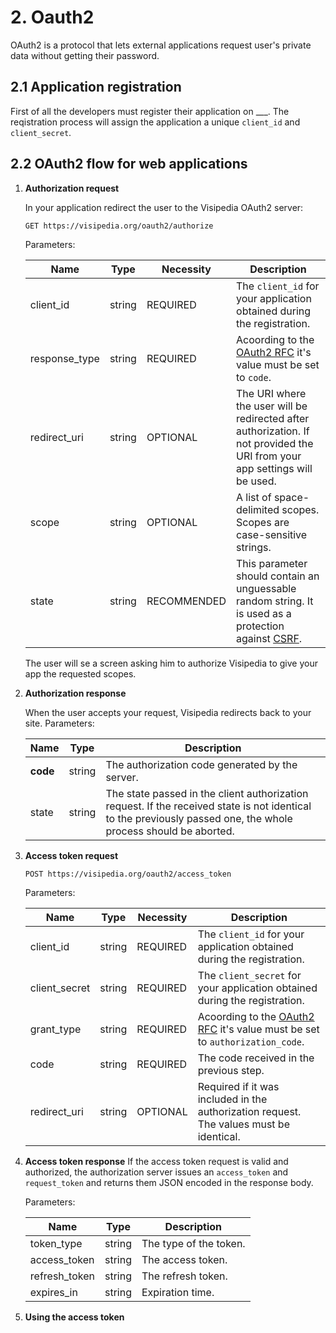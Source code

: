 # 2. Oauth2

OAuth2 is a protocol that lets external applications request user's private data without getting their password.

## 2.1 Application registration
First of all the developers must register their application on ___. The reqistration process will assign the application a unique `client_id` and `client_secret`.

## 2.2 OAuth2 flow for web applications

1. **Authorization request**

   In your application redirect the user to the Visipedia OAuth2 server:
   ```
   GET https://visipedia.org/oauth2/authorize
   ```

   Parameters:

   | Name          | Type   | Necessity   | Description |
   | ------------- | ------ | ----------- |------------ |
   | client_id     | string | REQUIRED    | The `client_id` for your application obtained during the registration. |
   | response_type | string | REQUIRED    | Acoording to the [OAuth2 RFC](http://tools.ietf.org/html/rfc6749) it's value must be set to `code`. |
   | redirect_uri  | string | OPTIONAL    | The URI where the user will be redirected after authorization. If not provided the URI from your app settings will be used. |
   | scope         | string | OPTIONAL    | A list of space-delimited scopes. Scopes are case-sensitive strings. |
   | state         | string | RECOMMENDED | This parameter should contain an unguessable random string. It is used as a protection against [CSRF](http://en.wikipedia.org/wiki/Cross-site_request_forgery). |

   The user will se a screen asking him to authorize Visipedia to give your app the requested scopes.

2. **Authorization response**

   When the user accepts your request, Visipedia redirects back to your site.
   Parameters:

   | Name     | Type   | Description |
   | ---------| ------ | ----------- |
   | **code** | string | The authorization code generated by the server. |
   | state    | string | The state passed in the client authorization request. If the received state is not identical to the previously passed one, the whole process should be aborted. |

3. **Access token request**

   ```
   POST https://visipedia.org/oauth2/access_token
   ```

   Parameters:

   | Name          | Type   | Necessity | Description |
   | ------------- | ------ | --------- | ----------- |
   | client_id     | string | REQUIRED  | The `client_id` for your application obtained during the registration. |
   | client_secret | string | REQUIRED  | The `client_secret` for your application obtained during the registration. |
   | grant_type    | string | REQUIRED  | Acoording to the [OAuth2 RFC](http://tools.ietf.org/html/rfc6749) it's value must be set to `authorization_code`. |
   | code          | string | REQUIRED  | The code received in the previous step. |
   | redirect_uri  | string | OPTIONAL  | Required if it was included in the authorization request. The values must be identical.

4. **Access token response**
If the access token request is valid and authorized, the authorization server issues an `access_token` and `request_token` and returns them JSON encoded in the response body.

   Parameters:

   | Name          | Type   | Description |
   | ------------- | ------ | ----------- |
   | token_type    | string | The type of the token. |
   | access_token  | string | The access token. |
   | refresh_token | string | The refresh token. |
   | expires_in    | string | Expiration time. |
   
5. **Using the access token**
